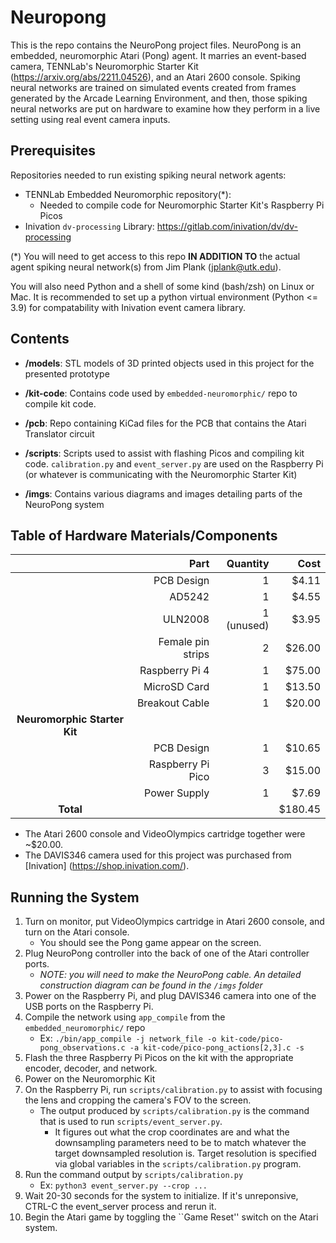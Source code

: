 # Neuropong
This is the repo contains the NeuroPong project files. NeuroPong is an embedded, neuromorphic Atari (Pong) agent. It marries an event-based camera, TENNLab's Neuromorphic Starter Kit (https://arxiv.org/abs/2211.04526), and an Atari 2600 console. Spiking neural networks are trained on simulated events created from frames generated by the Arcade Learning Environment, and then, those spiking neural networks are put on hardware to examine how they perform in a live setting using real event camera inputs.

## Prerequisites
Repositories needed to run existing spiking neural network agents:

- TENNLab Embedded Neuromorphic repository(*):
    - Needed to compile code for Neuromorphic Starter Kit's Raspberry Pi Picos
- Inivation `dv-processing` Library: https://gitlab.com/inivation/dv/dv-processing

(*) You will need to get access to this repo **IN ADDITION TO** the actual agent spiking neural network(s) from Jim Plank (jplank@utk.edu).

You will also need Python and a shell of some kind (bash/zsh) on Linux or Mac. It is recommended to set up a python virtual environment (Python <= 3.9) for compatability with Inivation event camera library.

## Contents

- **/models**: STL models of 3D printed objects used in this project for the presented prototype

- **/kit-code**: Contains code used by `embedded-neuromorphic/` repo to compile kit code.

- **/pcb**: Repo containing KiCad files for the PCB that contains the Atari Translator circuit

- **/scripts**: Scripts used to assist with flashing Picos and compiling kit code. `calibration.py` and `event_server.py` are used on the Raspberry Pi (or whatever is communicating with the Neuromorphic Starter Kit)

- **/imgs**: Contains various diagrams and images detailing parts of the NeuroPong system

## Table of Hardware Materials/Components

|    | Part              | Quantity | Cost |
|:--:| ----------------: | ------: | ----: |
|    | PCB Design        |  1   | $4.11 |
|    | AD5242           |   1   | $4.55 |
|    | ULN2008    |  1 (unused)   | $3.95 |
|    | Female pin strips |  2   | $26.00 |
|    | Raspberry Pi 4    |  1  | $75.00 |
|    | MicroSD Card    |  1   | $13.50 |
|    | Breakout Cable    |  1   | $20.00 |
|**Neuromorphic Starter Kit** |  |     |  |
|    | PCB Design |  1  | $10.65 |
|    | Raspberry Pi Pico | 3 | $15.00 |
|    | Power Supply | 1 | $7.69 |
| **Total** | | | $180.45 | 


* The Atari 2600 console and VideoOlympics cartridge together were ~$20.00.
* The DAVIS346 camera used for this project was purchased from [Inivation] (https://shop.inivation.com/).

## Running the System

1. Turn on monitor, put VideoOlympics cartridge in Atari 2600 console, and turn on the Atari console.
    - You should see the Pong game appear on the screen.
2. Plug NeuroPong controller into the back of one of the Atari controller ports.
    - *NOTE: you will need to make the NeuroPong cable. An detailed construction diagram can be found in the `/imgs` folder*
4. Power on the Raspberry Pi, and plug DAVIS346 camera into one of the USB ports on the Raspberry Pi.
5. Compile the network using `app_compile` from the `embedded_neuromorphic/` repo
    - Ex: `./bin/app_compile -j network_file -o kit-code/pico-pong_observations.c -a kit-code/pico-pong_actions[2,3].c -s`
6. Flash the three Raspberry Pi Picos on the kit with the appropriate encoder, decoder, and network. 
7. Power on the Neuromorphic Kit
8. On the Raspberry Pi, run `scripts/calibration.py` to assist with focusing the lens and cropping the camera's FOV to the screen.
    - The output produced by `scripts/calibration.py` is the command that is used to run `scripts/event_server.py`.
        - It figures out what the crop coordinates are and what the downsampling parameters need to be to match whatever the target downsampled resolution is. Target resolution is specified via global variables in the `scripts/calibration.py` program.
9. Run the command output by `scripts/calibration.py`
    - Ex: `python3 event_server.py --crop ...`
10. Wait 20-30 seconds for the system to initialize. If it's unreponsive, CTRL-C the event_server process and rerun it.
11. Begin the Atari game by toggling the ``Game Reset'' switch on the Atari system.
     
